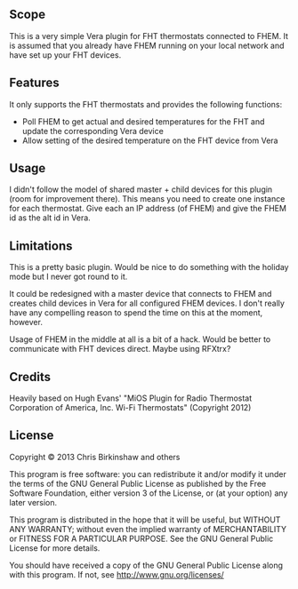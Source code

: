 ## Scope ##

This is a very simple Vera plugin for FHT thermostats connected to FHEM. It is assumed that you already have FHEM running on your local network and have set up your FHT devices. 

## Features ##

It only supports the FHT thermostats and provides the following functions:

* Poll FHEM to get actual and desired temperatures for the FHT and update the corresponding Vera device
* Allow setting of the desired temperature on the FHT device from Vera

## Usage ##

I didn't follow the model of shared master + child devices for this plugin (room for improvement there). This means you need to create one instance for each thermostat. Give each an IP address (of FHEM) and give the FHEM id as the alt id in Vera.

## Limitations ##

This is a pretty basic plugin. Would be nice to do something with the holiday mode but I never got round to it.

It could be redesigned with a master device that connects to FHEM and creates child devices in Vera for all configured FHEM devices. I don't really have any compelling reason to spend the time on this at the moment, however. 

Usage of FHEM in the middle at all is a bit of a hack. Would be better to communicate with FHT devices direct. Maybe using RFXtrx?

## Credits ##

Heavily based on Hugh Evans' "MiOS Plugin for Radio Thermostat Corporation of America, Inc. Wi-Fi Thermostats" (Copyright 2012)

## License ##

Copyright © 2013 Chris Birkinshaw and others

This program is free software: you can redistribute it and/or modify it under the terms of the GNU General Public License as published by the Free Software Foundation, either version 3 of the License, or (at your option) any later version.

This program is distributed in the hope that it will be useful, but WITHOUT ANY WARRANTY; without even the implied warranty of MERCHANTABILITY or FITNESS FOR A PARTICULAR PURPOSE. See the GNU General Public License for more details.

You should have received a copy of the GNU General Public License along with this program. If not, see http://www.gnu.org/licenses/